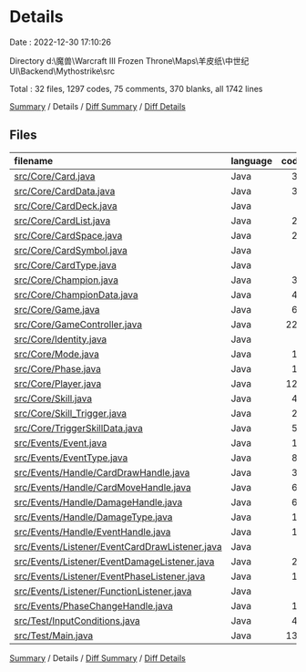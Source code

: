 # Details

Date : 2022-12-30 17:10:26

Directory d:\\魔兽\\Warcraft III Frozen Throne\\Maps\\羊皮纸\\中世纪UI\\Backend\\Mythostrike\\src

Total : 32 files,  1297 codes, 75 comments, 370 blanks, all 1742 lines

[Summary](results.md) / Details / [Diff Summary](diff.md) / [Diff Details](diff-details.md)

## Files
| filename | language | code | comment | blank | total |
| :--- | :--- | ---: | ---: | ---: | ---: |
| [src/Core/Card.java](/src/Core/Card.java) | Java | 38 | 0 | 10 | 48 |
| [src/Core/CardData.java](/src/Core/CardData.java) | Java | 31 | 0 | 9 | 40 |
| [src/Core/CardDeck.java](/src/Core/CardDeck.java) | Java | 7 | 0 | 5 | 12 |
| [src/Core/CardList.java](/src/Core/CardList.java) | Java | 28 | 0 | 5 | 33 |
| [src/Core/CardSpace.java](/src/Core/CardSpace.java) | Java | 24 | 0 | 5 | 29 |
| [src/Core/CardSymbol.java](/src/Core/CardSymbol.java) | Java | 4 | 0 | 2 | 6 |
| [src/Core/CardType.java](/src/Core/CardType.java) | Java | 4 | 0 | 2 | 6 |
| [src/Core/Champion.java](/src/Core/Champion.java) | Java | 33 | 0 | 11 | 44 |
| [src/Core/ChampionData.java](/src/Core/ChampionData.java) | Java | 40 | 0 | 14 | 54 |
| [src/Core/Game.java](/src/Core/Game.java) | Java | 60 | 6 | 19 | 85 |
| [src/Core/GameController.java](/src/Core/GameController.java) | Java | 226 | 47 | 45 | 318 |
| [src/Core/Identity.java](/src/Core/Identity.java) | Java | 4 | 0 | 2 | 6 |
| [src/Core/Mode.java](/src/Core/Mode.java) | Java | 15 | 0 | 7 | 22 |
| [src/Core/Phase.java](/src/Core/Phase.java) | Java | 10 | 0 | 2 | 12 |
| [src/Core/Player.java](/src/Core/Player.java) | Java | 124 | 0 | 30 | 154 |
| [src/Core/Skill.java](/src/Core/Skill.java) | Java | 48 | 0 | 17 | 65 |
| [src/Core/Skill_Trigger.java](/src/Core/Skill_Trigger.java) | Java | 23 | 0 | 9 | 32 |
| [src/Core/TriggerSkillData.java](/src/Core/TriggerSkillData.java) | Java | 53 | 1 | 12 | 66 |
| [src/Events/Event.java](/src/Events/Event.java) | Java | 15 | 6 | 6 | 27 |
| [src/Events/EventType.java](/src/Events/EventType.java) | Java | 83 | 0 | 27 | 110 |
| [src/Events/Handle/CardDrawHandle.java](/src/Events/Handle/CardDrawHandle.java) | Java | 33 | 0 | 11 | 44 |
| [src/Events/Handle/CardMoveHandle.java](/src/Events/Handle/CardMoveHandle.java) | Java | 68 | 0 | 18 | 86 |
| [src/Events/Handle/DamageHandle.java](/src/Events/Handle/DamageHandle.java) | Java | 63 | 0 | 18 | 81 |
| [src/Events/Handle/DamageType.java](/src/Events/Handle/DamageType.java) | Java | 11 | 0 | 5 | 16 |
| [src/Events/Handle/EventHandle.java](/src/Events/Handle/EventHandle.java) | Java | 11 | 0 | 10 | 21 |
| [src/Events/Listener/EventCardDrawListener.java](/src/Events/Observers/EventCardDrawListener.java) | Java | 3 | 0 | 2 | 5 |
| [src/Events/Listener/EventDamageListener.java](/src/Events/Observers/EventDamageListener.java) | Java | 23 | 0 | 12 | 35 |
| [src/Events/Listener/EventPhaseListener.java](/src/Events/Observers/EventPhaseListener.java) | Java | 14 | 0 | 6 | 20 |
| [src/Events/Listener/FunctionListener.java](/src/Events/Observers/FunctionListener.java) | Java | 9 | 0 | 7 | 16 |
| [src/Events/PhaseChangeHandle.java](/src/Events/PhaseChangeHandle.java) | Java | 16 | 0 | 4 | 20 |
| [src/Test/InputConditions.java](/src/Test/InputConditions.java) | Java | 46 | 6 | 17 | 69 |
| [src/Test/Main.java](/src/Test/Main.java) | Java | 130 | 9 | 21 | 160 |

[Summary](results.md) / Details / [Diff Summary](diff.md) / [Diff Details](diff-details.md)